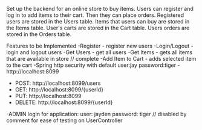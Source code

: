 Set up the backend for an online store to buy items.
Users can register and log in to add items to their cart. Then they can place orders.
Registered users are stored in the Users table.
Items that users can buy are stored in the Items table.
User's carts are stored in the Cart table.
Users orders are stored in the Orders table.

Features to be Implemented
-Register - register new users
-Login/Logout - login and logout users
-Get Users - get all users
-Get Items - gets all items that are available in store // complete
-Add Item to Cart - adds selected item to the cart
-Spring http security with default user:jay password:tiger
-http://localhost:8099
- POST: http://localhost:8099/users
- GET: http://localhost:8099/{userId}
- PUT: http://localhost:8099
- DELETE: http://localhost:8099/{userId}

-ADMIN login for application: user: jayden password: tiger
// disabled by comment for ease of testing on UserController
